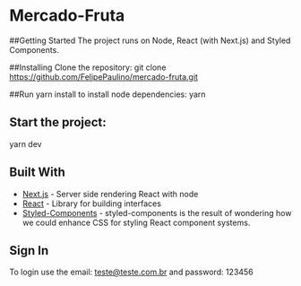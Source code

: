 # Mercado-Fruta

##Getting Started
The project runs on Node, React (with Next.js) and Styled Components.

##Installing
Clone the repository:
git clone https://github.com/FelipePaulino/mercado-fruta.git

##Run yarn install to install node dependencies:
yarn

## Start the project:
yarn dev

## Built With
* [Next.js](https://nextjs.org/) - Server side rendering React with node
* [React](https://reactjs.org/) - Library for building interfaces
* [Styled-Components](https://styled-components.com/) - styled-components is the result of wondering how we could enhance CSS for styling React component systems.

 ## Sign In
 To login use the email: teste@teste.com.br and password: 123456
